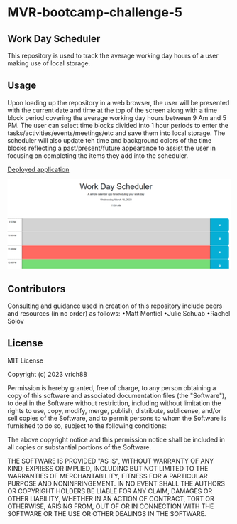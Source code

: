 # MVR-bootcamp-challenge-5
## Work Day Scheduler
This repository is used to track the average working day hours of a user making use of local storage.

## Usage
Upon loading up the repository in a web browser, the user will be presented with the current date and time at the top of the screen along with a time block period covering the average working day hours between 9 Am and 5 PM. The user can select time blocks divided into 1 hour periods to enter the tasks/activities/events/meetings/etc and save them into local storage. The scheduler will also update teh time and background colors of the time blocks reflecting a past/present/future appearance to assist the user in focusing on completing the items they add into the scheduler. 

[Deployed application](https://vrich88.github.io/MVR-bootcamp-challenge-5/)

![screenshot](./assets/images/Screenshot.png)

## Contributors
Consulting and guidance used in creation of this repository include peers and resources (in no order) as follows:
    •Matt Montiel 
    •Julie Schuab 
    •Rachel Solov 

## License
MIT License

Copyright (c) 2023 vrich88

Permission is hereby granted, free of charge, to any person obtaining a copy
of this software and associated documentation files (the "Software"), to deal
in the Software without restriction, including without limitation the rights
to use, copy, modify, merge, publish, distribute, sublicense, and/or sell
copies of the Software, and to permit persons to whom the Software is
furnished to do so, subject to the following conditions:

The above copyright notice and this permission notice shall be included in all
copies or substantial portions of the Software.

THE SOFTWARE IS PROVIDED "AS IS", WITHOUT WARRANTY OF ANY KIND, EXPRESS OR
IMPLIED, INCLUDING BUT NOT LIMITED TO THE WARRANTIES OF MERCHANTABILITY,
FITNESS FOR A PARTICULAR PURPOSE AND NONINFRINGEMENT. IN NO EVENT SHALL THE
AUTHORS OR COPYRIGHT HOLDERS BE LIABLE FOR ANY CLAIM, DAMAGES OR OTHER
LIABILITY, WHETHER IN AN ACTION OF CONTRACT, TORT OR OTHERWISE, ARISING FROM,
OUT OF OR IN CONNECTION WITH THE SOFTWARE OR THE USE OR OTHER DEALINGS IN THE
SOFTWARE.
